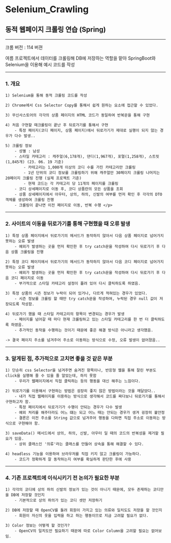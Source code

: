 # Selenium_Crawling
<h2>동적 웹페이지 크롤링 연습 (Spring)</h2>

<hr>

크롬 버전 : 114 버젼

여름 프로젝트에서 데이터를 크롤링해 DB에 저장하는 역할을 맡아 SpringBoot와 Selenium을 이용해 예시 코드를 작성

<hr>

<h3>1. 개요</h3> 

	1) Selenium을 통해 동적 크롤링 코드를 작성

	2) Chrome에서 Css Selector Copy를 통해서 쉽게 원하는 요소에 접근할 수 있었다.

	3) 무신사스토어의 각각의 상품 페이지의 HTML 코드가 동일하여 반복문을 통해 구현

	4) 처음 구현할 때크롤링이 끝난 후 뒤로가기를 통해서 구현
		- 특정 페이지(코디 페이지, 상품 페이지)에서 뒤로가기가 제대로 실행이 되지 않는 경우가 다수 발생..

	5) 크롤링 정보
		- 성별 : 남성
		- 스타일 카테고리 : 캐주얼(6,178개), 댄디(1,967개), 포멀(1,258개), 스트릿(1,845개) (23. 06. 19 기준)
			- 카테고리는 1,000개 이상의 코디 수를 가진 카테고리만 크롤링
			- 1년 단위의 코디 정보를 크롤링하기 위해 캐주얼만 30페이지 크롤링 나머지는 20페이지 크롤링 진행 (실제 프로젝트 기준)
			- 현재 코드는 각 카테고리 당 11개의 페이지를 크롤링
		- 코디 상세페이지로 이동 후, 코디 상품란의 모든 상품을 조회
		- 상품 상세페이지에서 아우터, 상의, 하의, 신발의 여부를 먼저 확인 후 각각의 DTO 객체를 생성하여 크롤링 진행
		- 크롤링이 끝나면 이전 페이지로 이동, 반복 수행 </p>

<hr>

<h3>2. 사이트의 이동을 뒤로가기를 통해 구현했을 때 오류 발생</h3>

	1) 특정 상품 페이지에서 뒤로가기의 메서드가 동작하지 않아서 다음 상품 페이지로 넘어가지 못하는 오류 발생
		- 예외가 발생하는 곳을 먼저 확인한 후 try catch문을 작성하여 다시 뒤로가기 후 다음 상품 크롤링을 진행

	2) 특정 코디 페이지에서 뒤로가기의 메서드가 동작하지 않아서 다음 코디 페이지로 넘어가지 못하는 오류 발생
		- 예외가 발생하는 곳을 먼저 확인한 후 try catch문을 작성하여 다시 뒤로가기 후 다음 코디 페이지로 이동
		- 부가적으로 스타일 카테고리 설정이 풀려 있어 다시 클릭하도록 하였음.

	3) 특정 상품의 시즌 정보가 누락이 되어 있거나, 다르게 적혀있는 경우가 있었다.
		- 시즌 정보를 크롤링 할 때만 try catch문을 작성하여, 누락된 경우 null 값이 저장되도록 작성함.

	4) 뒤로가기 했을 때 스타일 카테고리의 항목이 변경되는 경우가 발생
		- 페이지를 넘어갈 때 마다 현재 크롤링하고 있는 스타일 카테고리를 한 번 더 클릭하도록 하였음.
		- 추가적인 동작을 수행하는 것이기 때문에 좋은 해결 방식은 아니라고 생각했음.

	-> 결국 페이지 주소를 넘겨주어 주소로 이동하는 방식으로 수정, 오류 발생이 없어졌음..

<hr>

<h3>3. 알게된 점, 추가적으로 고치면 좋을 것 같은 부분</h3>

	1) 단순히 css Selector을 넘겨주면 숨겨진 항목이나, 반응형 웹을 통해 잘린 부분도 click을 실행해 줄 수 있을 줄 알았는데, 하지 못함
		- 우리가 웹페이지에서 직접 클릭하는 등의 행동을 대신 해주는 느낌이다.

	2) 뒤로가기를 이용해서 구현하는 방법은 굉장히 좋지 않은 방법이라는 것을 깨달았다..
		- 내가 직접 웹페이지를 이용하는 방식으로 생각해서 코드를 짜다보니 뒤로가기를 통해서 구현하고자 함.
		- 특정 페이지에서 뒤로가기가 수행이 안되는 경우가 다수 발생
		- 예외 처리를 해주더라도 어느 떄는 되고 어느 때는 안되는 경우가 생겨 굉장히 불안정
		- 결론은 이전 주소를 String 값으로 넘겨주어 행동을 다하면 직접 주소로 이동하는 방식으로 구현해야 함.
	
	3) saveData() 메서드에서 상의, 하의, 신발, 아우터 일 때의 코드의 반복성을 제거할 필요가 있음.
		- 상위 클래스인 '의류'라는 클래스를 만들어 상속을 통해 해결할 수 있다.

	4) headless 기능을 이용하여 브라우저를 직접 키지 않고 크롤링이 가능하다.
		- 코드가 정확하게 잘 동작하는지 여부를 확실하게 판단한 후에 사용

<hr>

<h3>4. 기존 프로젝트에 이식시키기 전 논의가 필요한 부분</h3>

	1) 각각의 코디에 상의 하의 신발의 정보가 있는 것이 아니기 때문에, 모두 존재하는 코디만을 DB에 저장할 것인지
		- 기본적으로 상의 하의가 있는 코디 셋만 저장하기

	2) DB에 저장할 때 OpenCV를 돌려 회원이 가지고 있는 의류와 일치도도 저장을 할 것인지
		- 회원이 자신의 옷을 입력을 하고 하는 행동이므로 지금 고려할 필요가 없다.

	3) Color 정보는 어떻게 할 것인가?
		- OpenCV의 일치도만 필요하기 때문에 따로 Color Column을 고려할 필요는 없어보임.
